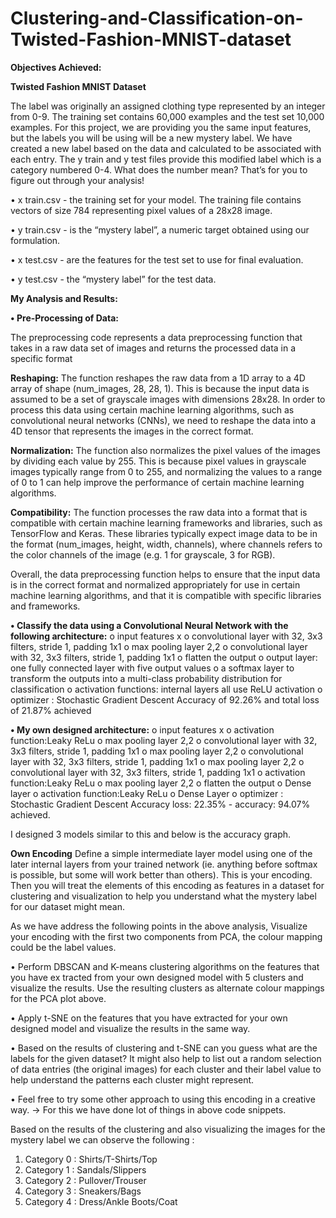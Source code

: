 # Clustering-and-Classification-on-Twisted-Fashion-MNIST-dataset

**Objectives Achieved:**

**Twisted Fashion MNIST Dataset**

The label was originally an assigned clothing type represented by an integer from 0-9. The training
set contains 60,000 examples and the test set 10,000 examples. For this project, we are providing you the same input features, but the labels you will be using will be a new mystery label. We have created a new label based on the data and calculated to be associated with each entry. The y train and y test files provide this modified label which is a category numbered 0-4. What does the number mean? That’s for you to figure out through your analysis!

• x train.csv - the training set for your model. The training file contains vectors of size 784 representing pixel values of a 28x28 image.

• y train.csv - is the “mystery label”, a numeric target obtained using our formulation.

• x test.csv - are the features for the test set to use for final evaluation.

• y test.csv - the “mystery label” for the test data.

**My Analysis and Results:**

**•	Pre-Processing of Data:**

The preprocessing code represents a data preprocessing function that takes in a raw data set of images and returns the processed data in a specific format

**Reshaping:** The function reshapes the raw data from a 1D array to a 4D array of shape (num_images, 28, 28, 1). This is because the input data is assumed to be a set of grayscale images with dimensions 28x28. In order to process this data using certain machine learning algorithms, such as convolutional neural networks (CNNs), we need to reshape the data into a 4D tensor that represents the images in the correct format.

**Normalization:** The function also normalizes the pixel values of the images by dividing each value by 255. This is because pixel values in grayscale images typically range from 0 to 255, and normalizing the values to a range of 0 to 1 can help improve the performance of certain machine learning algorithms.

**Compatibility:** The function processes the raw data into a format that is compatible with certain machine learning frameworks and libraries, such as TensorFlow and Keras. These libraries typically expect image data to be in the format (num_images, height, width, channels), where channels refers to the color channels of the image (e.g. 1 for grayscale, 3 for RGB).

Overall, the data preprocessing function helps to ensure that the input data is in the correct format and normalized appropriately for use in certain machine learning algorithms, and that it is compatible with specific libraries and frameworks.

**•	Classify the data using a Convolutional Neural Network with the following architecture:**
o	input features x
o	convolutional layer with 32, 3x3 filters, stride 1, padding 1x1
o	 max pooling layer 2,2
o	convolutional layer with 32, 3x3 filters, stride 1, padding 1x1
o	flatten the output
o	output layer: one fully connected layer with five output values
o	a softmax layer to transform the outputs into a multi-class probability distribution for classification
o	activation functions: internal layers all use ReLU activation
o	optimizer : Stochastic Gradient Descent
Accuracy of 92.26% and total loss of 21.87% achieved

**•	My own designed architecture:**
o	input features x
o	activation function:Leaky ReLu
o	max pooling layer 2,2
o	convolutional layer with 32, 3x3 filters, stride 1, padding 1x1
o	max pooling layer 2,2
o	convolutional layer with 32, 3x3 filters, stride 1, padding 1x1
o	max pooling layer 2,2
o	convolutional layer with 32, 3x3 filters, stride 1, padding 1x1
o	activation function:Leaky ReLu
o	max pooling layer 2,2
o	flatten the output
o	Dense layer
o	activation function:Leaky ReLu
o	Dense Layer
o	optimizer : Stochastic Gradient Descent
Accuracy loss: 22.35% - accuracy: 94.07% achieved.

I designed 3 models similar to this and below is the accuracy graph.
 
**Own Encoding**
Define a simple intermediate layer model using one of the later internal layers from your trained network (ie. anything before softmax is possible, but some will work better than others). This is your encoding. Then you will treat the elements of this encoding as features in a dataset for clustering and visualization to help you understand what the mystery label for our dataset might mean.

As we have address the following points in the above analysis, Visualize your encoding with the first two components from PCA, the colour mapping could be the label values.

• Perform DBSCAN and K-means clustering algorithms on the features that you have ex tracted from your own designed model with 5 clusters and visualize the results. Use the resulting clusters as alternate colour mappings for the PCA plot above.

• Apply t-SNE on the features that you have extracted for your own designed model and visualize the results in the same way.

• Based on the results of clustering and t-SNE can you guess what are the labels for the given dataset? It might also help to list out a random selection of data entries (the original images) for each cluster and their label value to help understand the patterns each cluster might represent.

• Feel free to try some other approach to using this encoding in a creative way. -> For this we have done lot of things in above code snippets.

Based on the results of the clustering and also visualizing the images for the mystery label we can observe the following :
1.	Category 0 : Shirts/T-Shirts/Top
2.	Category 1 : Sandals/Slippers
3.	Category 2 : Pullover/Trouser
4.	Category 3 : Sneakers/Bags
5.	Category 4 : Dress/Ankle Boots/Coat
